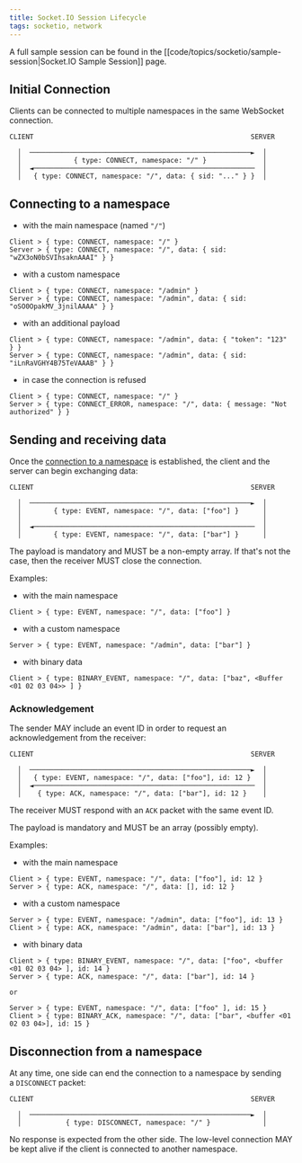 ```yaml
---
title: Socket.IO Session Lifecycle
tags: socketio, network
---
```


A full sample session can be found in the [[code/topics/socketio/sample-session|Socket.IO Sample Session]] page.

## Initial Connection

Clients can be connected to multiple namespaces in the same WebSocket connection.

```
CLIENT                                                      SERVER

  │  ───────────────────────────────────────────────────────►  │
  │             { type: CONNECT, namespace: "/" }              │
  │  ◄───────────────────────────────────────────────────────  │
  │   { type: CONNECT, namespace: "/", data: { sid: "..." } }  │
```

## Connecting to a namespace

- with the main namespace (named `"/"`)

```
Client > { type: CONNECT, namespace: "/" }
Server > { type: CONNECT, namespace: "/", data: { sid: "wZX3oN0bSVIhsaknAAAI" } }
```

- with a custom namespace

```
Client > { type: CONNECT, namespace: "/admin" }
Server > { type: CONNECT, namespace: "/admin", data: { sid: "oSO0OpakMV_3jnilAAAA" } }
```

- with an additional payload

```
Client > { type: CONNECT, namespace: "/admin", data: { "token": "123" } }
Server > { type: CONNECT, namespace: "/admin", data: { sid: "iLnRaVGHY4B75TeVAAAB" } }
```

- in case the connection is refused

```
Client > { type: CONNECT, namespace: "/" }
Server > { type: CONNECT_ERROR, namespace: "/", data: { message: "Not authorized" } }
```

## Sending and receiving data

Once the [connection to a namespace](https://socket.io/docs/v4/socket-io-protocol/#connection-to-a-namespace) is established, the client and the server can begin exchanging data:

```
CLIENT                                                      SERVER

  │  ───────────────────────────────────────────────────────►  │
  │        { type: EVENT, namespace: "/", data: ["foo"] }      │
  │                                                            │
  │  ◄───────────────────────────────────────────────────────  │
  │        { type: EVENT, namespace: "/", data: ["bar"] }      │
```

The payload is mandatory and MUST be a non-empty array. If that's not the case, then the receiver MUST close the connection.

Examples:

- with the main namespace

```
Client > { type: EVENT, namespace: "/", data: ["foo"] }
```

- with a custom namespace

```
Server > { type: EVENT, namespace: "/admin", data: ["bar"] }
```

- with binary data

```
Client > { type: BINARY_EVENT, namespace: "/", data: ["baz", <Buffer <01 02 03 04>> ] }
```

### Acknowledgement

The sender MAY include an event ID in order to request an acknowledgement from the receiver:

```
CLIENT                                                      SERVER

  │  ───────────────────────────────────────────────────────►  │
  │   { type: EVENT, namespace: "/", data: ["foo"], id: 12 }   │
  │  ◄───────────────────────────────────────────────────────  │
  │    { type: ACK, namespace: "/", data: ["bar"], id: 12 }    │
```

The receiver MUST respond with an `ACK` packet with the same event ID.

The payload is mandatory and MUST be an array (possibly empty).

Examples:

- with the main namespace

```
Client > { type: EVENT, namespace: "/", data: ["foo"], id: 12 }
Server > { type: ACK, namespace: "/", data: [], id: 12 }
```

- with a custom namespace

```
Server > { type: EVENT, namespace: "/admin", data: ["foo"], id: 13 }
Client > { type: ACK, namespace: "/admin", data: ["bar"], id: 13 }
```

- with binary data

```
Client > { type: BINARY_EVENT, namespace: "/", data: ["foo", <buffer <01 02 03 04> ], id: 14 }
Server > { type: ACK, namespace: "/", data: ["bar"], id: 14 }

or

Server > { type: EVENT, namespace: "/", data: ["foo" ], id: 15 }
Client > { type: BINARY_ACK, namespace: "/", data: ["bar", <buffer <01 02 03 04>], id: 15 }
```

## Disconnection from a namespace

At any time, one side can end the connection to a namespace by sending a `DISCONNECT` packet:

```
CLIENT                                                      SERVER

  │  ───────────────────────────────────────────────────────►  │
  │           { type: DISCONNECT, namespace: "/" }             │
```

No response is expected from the other side. The low-level connection MAY be kept alive if the client is connected to another namespace.